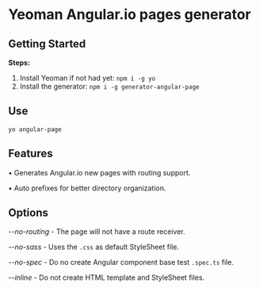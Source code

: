 # Yeoman Angular.io pages generator

## Getting Started

**Steps:**
1. Install Yeoman if not had yet: `npm i -g yo`
2. Install the generator: `npm i -g generator-angular-page`

## Use

`yo angular-page`

## Features

• Generates Angular.io new pages with routing support.

• Auto prefixes for better directory organization.

## Options

*--no-routing* - The page will not have a route receiver.

*--no-sass*    - Uses the `.css` as default StyleSheet file.

*--no-spec*    - Do no create Angular component base test `.spec.ts` file.

*--inline*     - Do not create HTML template and StyleSheet files.
